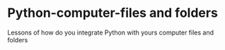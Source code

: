 # Python-computer-files and folders
 Lessons of how do you integrate Python with yours computer files and folders
